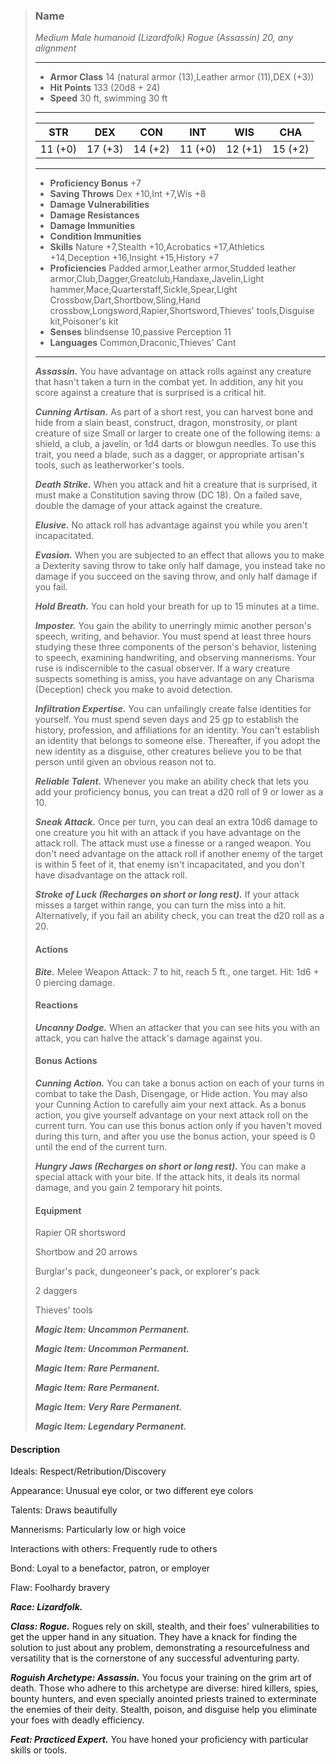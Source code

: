>### Name
>*Medium Male humanoid (Lizardfolk) Rogue (Assassin) 20, any alignment*
>___
>- **Armor Class** 14 (natural armor (13),Leather armor (11),DEX (+3))
>- **Hit Points** 133 (20d8 + 24)
>- **Speed** 30 ft, swimming 30 ft
>___
>|**STR**|**DEX**|**CON**|**INT**|**WIS**|**CHA**|
>|:-:|:-:|:-:|:-:|:-:|:-:|
>|11 (+0)|17 (+3)|14 (+2)|11 (+0)|12 (+1)|15 (+2)|
>___
>- **Proficiency Bonus** +7
>- **Saving Throws** Dex +10,Int +7,Wis +8
>- **Damage Vulnerabilities** 
>- **Damage Resistances** 
>- **Damage Immunities** 
>- **Condition Immunities** 
>- **Skills** Nature +7,Stealth +10,Acrobatics +17,Athletics +14,Deception +16,Insight +15,History +7
>- **Proficiencies** Padded armor,Leather armor,Studded leather armor,Club,Dagger,Greatclub,Handaxe,Javelin,Light hammer,Mace,Quarterstaff,Sickle,Spear,Light Crossbow,Dart,Shortbow,Sling,Hand crossbow,Longsword,Rapier,Shortsword,Thieves' tools,Disguise kit,Poisoner's kit
>- **Senses** blindsense 10,passive Perception 11
>- **Languages** Common,Draconic,Thieves' Cant
>___
>***Assassin.*** You have advantage on attack rolls against any creature that hasn't taken a turn in the combat yet. In addition, any hit you score against a creature that is surprised is a critical hit.
>
>***Cunning Artisan.*** As part of a short rest, you can harvest bone and hide from a slain beast, construct, dragon, monstrosity, or plant creature of size Small or larger to create one of the following items: a shield, a club, a javelin, or 1d4 darts or blowgun needles. To use this trait, you need a blade, such as a dagger, or appropriate artisan's tools, such as leatherworker's tools.
>
>***Death Strike.*** When you attack and hit a creature that is surprised, it must make a Constitution saving throw (DC 18). On a failed save, double the damage of your attack against the creature.
>
>***Elusive.*** No attack roll has advantage against you while you aren't incapacitated.
>
>***Evasion.*** When you are subjected to an effect that allows you to make a Dexterity saving throw to take only half damage, you instead take no damage if you succeed on the saving throw, and only half damage if you fail.
>
>***Hold Breath.*** You can hold your breath for up to 15 minutes at a time.
>
>***Imposter.*** You gain the ability to unerringly mimic another person's speech, writing, and behavior. You must spend at least three hours studying these three components of the person's behavior, listening to speech, examining handwriting, and observing mannerisms. Your ruse is indiscernible to the casual observer. If a wary creature suspects something is amiss, you have advantage on any Charisma (Deception) check you make to avoid detection.
>
>***Infiltration Expertise.*** You can unfailingly create false identities for yourself. You must spend seven days and 25 gp to establish the history, profession, and affiliations for an identity. You can't establish an identity that belongs to someone else. Thereafter, if you adopt the new identity as a disguise, other creatures believe you to be that person until given an obvious reason not to.
>
>***Reliable Talent.*** Whenever you make an ability check that lets you add your proficiency bonus, you can treat a d20 roll of 9 or lower as a 10.
>
>***Sneak Attack.*** Once per turn, you can deal an extra 10d6 damage to one creature you hit with an attack if you have advantage on the attack roll. The attack must use a finesse or a ranged weapon. You don't need advantage on the attack roll if another enemy of the target is within 5 feet of it, that enemy isn't incapacitated, and you don't have disadvantage on the attack roll.
>
>***Stroke of Luck (Recharges on short or long rest).*** If your attack misses a target within range, you can turn the miss into a hit. Alternatively, if you fail an ability check, you can treat the d20 roll as a 20.
>
>#### Actions
>***Bite.*** Melee Weapon Attack: 7 to hit, reach 5 ft., one target. Hit: 1d6 + 0 piercing damage.
>
>#### Reactions
>***Uncanny Dodge.*** When an attacker that you can see hits you with an attack, you can halve the attack's damage against you.
>
>
>#### Bonus Actions
>***Cunning Action.*** You can take a bonus action on each of your turns in combat to take the Dash, Disengage, or Hide action. You may also your Cunning Action to carefully aim your next attack. As a bonus action, you give yourself advantage on your next attack roll on the current turn. You can use this bonus action only if you haven't moved during this turn, and after you use the bonus action, your speed is 0 until the end of the current turn.
>
>***Hungry Jaws (Recharges on short or long rest).*** You can make a special attack with your bite. If the attack hits, it deals its normal damage, and you gain 2 temporary hit points.
>
>
>#### Equipment
>Rapier OR shortsword
>
>Shortbow and 20 arrows
>
>Burglar's pack, dungeoneer's pack, or explorer's pack
>
>2 daggers
>
>Thieves' tools
>
>***Magic Item: Uncommon Permanent.***
>
>***Magic Item: Uncommon Permanent.***
>
>***Magic Item: Rare Permanent.***
>
>***Magic Item: Rare Permanent.***
>
>***Magic Item: Very Rare Permanent.***
>
>***Magic Item: Legendary Permanent.***
>

#### Description
Ideals: Respect/Retribution/Discovery

Appearance: Unusual eye color, or two different eye colors

Talents: Draws beautifully

Mannerisms: Particularly low or high voice

Interactions with others: Frequently rude to others

Bond: Loyal to a benefactor, patron, or employer

Flaw: Foolhardy bravery

***Race: Lizardfolk.*** 

***Class: Rogue.*** Rogues rely on skill, stealth, and their foes' vulnerabilities to get the upper hand in any situation. They have a knack for finding the solution to just about any problem, demonstrating a resourcefulness and versatility that is the cornerstone of any successful adventuring party.

***Roguish Archetype: Assassin.*** You focus your training on the grim art of death. Those who adhere to this archetype are diverse: hired killers, spies, bounty hunters, and even specially anointed priests trained to exterminate the enemies of their deity. Stealth, poison, and disguise help you eliminate your foes with deadly efficiency.

***Feat: Practiced Expert.*** You have honed your proficiency with particular skills or tools.




